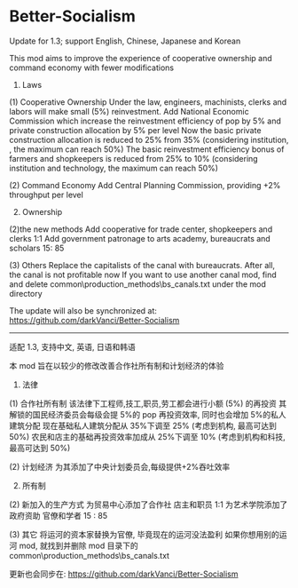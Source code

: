 # Better-Socialism

Update for 1.3; support English, Chinese, Japanese and Korean

This mod aims to improve the experience of cooperative ownership and command economy with fewer modifications

1. Laws

(1) Cooperative Ownership
Under the law, engineers, machinists, clerks and labors will make small (5%) reinvestment.
Add National Economic Commission which increase the reinvestment efficiency of pop by 5% and private construction allocation by 5% per level
Now the basic private construction allocation is reduced to 25% from 35% (considering institution, , the maximum can reach 50%)
The basic reinvestment efficiency bonus of farmers and shopkeepers is reduced from 25% to 10% (considering institution and technology, the maximum can reach 50%)

(2) Command Economy
Add Central Planning Commission, providing +2% throughput per level

2. Ownership

(2)the new methods
Add cooperative for trade center, shopkeepers and clerks 1:1
Add government patronage to arts academy, bureaucrats and scholars 15: 85

(3) Others
Replace the capitalists of the canal with bureaucrats. After all, the canal is not profitable now
If you want to use another canal mod, find and delete common\production_methods\bs_canals.txt under the mod directory

The update will also be synchronized at: https://github.com/darkVanci/Better-Socialism

---

适配 1.3, 支持中文, 英语, 日语和韩语

本 mod 旨在以较少的修改改善合作社所有制和计划经济的体验

1. 法律

(1) 合作社所有制
该法律下工程师,技工,职员,劳工都会进行小额 (5%) 的再投资
其解锁的国民经济委员会每级会提 5%的 pop 再投资效率, 同时也会增加 5%的私人建筑分配
现在基础私人建筑分配从 35%下调至 25% (考虑到机构, 最高可达到 50%)
农民和店主的基础再投资效率加成从 25%下调至 10% (考虑到机构和科技, 最高可达到 50%)

(2) 计划经济
为其添加了中央计划委员会,每级提供+2%吞吐效率

2. 所有制

(2) 新加入的生产方式
为贸易中心添加了合作社 店主和职员 1:1
为艺术学院添加了政府资助 官僚和学者 15 : 85

(3) 其它
将运河的资本家替换为官僚, 毕竟现在的运河没法盈利
如果你想用别的运河 mod, 就找到并删除 mod 目录下的 common\production_methods\bs_canals.txt

更新也会同步在: https://github.com/darkVanci/Better-Socialism

